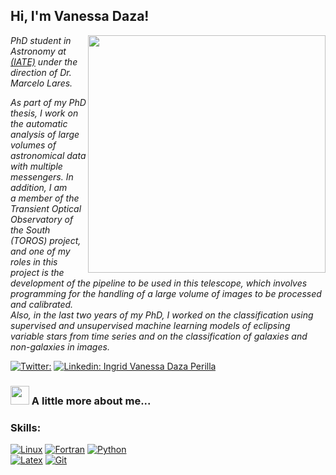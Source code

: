 <h2> Hi, I'm Vanessa Daza!</h2>


<img align='right' src="https://cdn.domestika.org/c_limit,dpr_1.0,f_auto,q_auto,w_820/v1454494321/content-items/001/523/663/yo-yo-yo-original.gif?1454494321" width="380">


<p><em>PhD student in Astronomy at  
<a href="https://iate.oac.uncor.edu/">(IATE)</a>  
under the direction of Dr. Marcelo Lares.

As part of my PhD thesis, I work on the automatic analysis of large volumes of astronomical data with multiple messengers. In addition, I am  
  a member of the Transient Optical Observatory of the South (TOROS) project, and one of my roles in this project is the development of the pipeline to be used in this telescope, which involves programming for the handling of a large volume of images to be processed and calibrated.  
  Also, in the last two years of my PhD, I worked on the classification using supervised and unsupervised machine learning models of eclipsing variable stars from time series and on the classification of galaxies and non-galaxies in images.</em></p>


[![Twitter: ](https://img.shields.io/twitter/follow/DazaVanessa?style=social)](https://twitter.com/DazaVanessa)
[![Linkedin: Ingrid Vanessa Daza Perilla](https://img.shields.io/badge/-vanedaza-blue?style=flat-square&logo=Linkedin&logoColor=white&link=https://www.linkedin.com/in/ingrid-vanessa-daza-perilla/)](https://www.linkedin.com/in/ingrid-vanessa-daza-perilla/)



### <img src="https://media.giphy.com/media/WUlplcMpOCEmTGBtBW/giphy.gif" width="30">  A little more about me...  

### Skills:

[![Linux](https://img.shields.io/badge/Linux-999999?style=for-the-badge&logo=linux&logoColor=white&labelColor=101010)]()
[![Fortran](https://img.shields.io/badge/Fortran-FA7343?style=for-the-badge&logo=fortran&logoColor=white&labelColor=101010)]()
[![Python](https://img.shields.io/badge/Python-1575F9?style=for-the-badge&logo=python&logoColor=white&labelColor=101010)]()
</br>
[![Latex](https://img.shields.io/badge/LaTex-blueviolet?style=for-the-badge&logo=LaTex&logoColor=white&labelColor=101010)]()
[![Git](https://img.shields.io/badge/git-red?style=for-the-badge&logo=git&logoColor=white&labelColor=101010)]()
</br>

